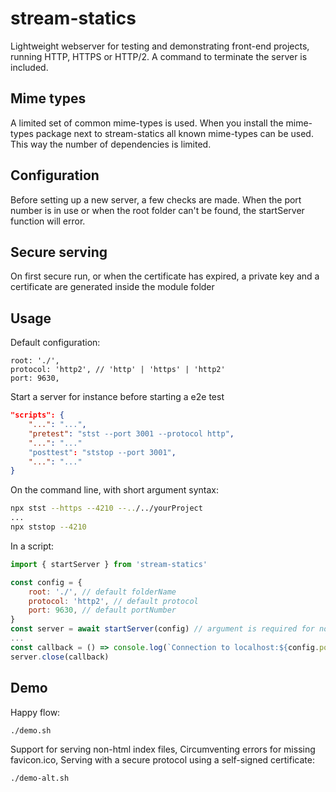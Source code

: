 
# stream-statics
Lightweight webserver for testing and demonstrating front-end projects,
running HTTP, HTTPS or HTTP/2.
A command to terminate the server is included.

## Mime types
A limited set of common mime-types is used.
When you install the mime-types package next to stream-statics all known mime-types can be used.
This way the number of dependencies is limited.

## Configuration
Before setting up a new server, a few checks are made.
When the port number is in use or when the root folder can't be found, the startServer function will error.

## Secure serving
On first secure run, or when the certificate has expired,
a private key and a certificate are generated inside the module folder

## Usage

Default configuration:

```
root: './',
protocol: 'http2', // 'http' | 'https' | 'http2'
port: 9630,
```

Start a server for instance before starting a e2e test

```json
"scripts": {
    "...": "...",
    "pretest": "stst --port 3001 --protocol http",
    "...": "..."
    "posttest": "ststop --port 3001",
    "...": "..."
}
```

On the command line, with short argument syntax:

```sh
npx stst --https --4210 --../../yourProject
...
npx ststop --4210
```

In a script:

```js
import { startServer } from 'stream-statics'

const config = {
    root: './', // default folderName
    protocol: 'http2', // default protocol
    port: 9630, // default portNumber
}
const server = await startServer(config) // argument is required for now.
...
const callback = () => console.log(`Connection to localhost:${config.port} was closed`)
server.close(callback)
```

## Demo
Happy flow:
```sh
./demo.sh
```
Support for serving non-html index files,
Circumventing errors for missing favicon.ico,
Serving with a secure protocol using a self-signed certificate:
```sh
./demo-alt.sh
```

